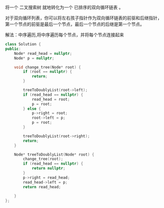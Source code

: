 <!--
 * @Author: huangqianfei
 * @Date: 2023-10-06 10:36:05
 * @LastEditTime: 2023-10-06 14:20:09
 * @Description: 
-->
将一个 二叉搜索树 就地转化为一个 已排序的双向循环链表 。

对于双向循环列表，你可以将左右孩子指针作为双向循环链表的前驱和后继指针，第一个节点的前驱是最后一个节点，最后一个节点的后继是第一个节点。

解法：中序遍历,将中序遍历每个节点，并将每个节点连接起来
```cpp
class Solution {
public:
    Node* read_head = nullptr;
    Node* p = nullptr;

    void change_tree(Node* root) {
        if (root == nullptr) {
            return;
        }

        treeToDoublyList(root->left);
        if (read_head == nullptr) {
            read_head = root;
            p = root;
        } else {
            p->right = root;
            root->left = p;
            p = root;
        }

        treeToDoublyList(root->right);
        return;
    }

    Node* treeToDoublyList(Node* root) {
        change_tree(root);
        if (read_head == nullptr) {
            return nullptr;
        }
        p->right = read_head;
        read_head->left = p;
        return read_head;
        
    }
};
```